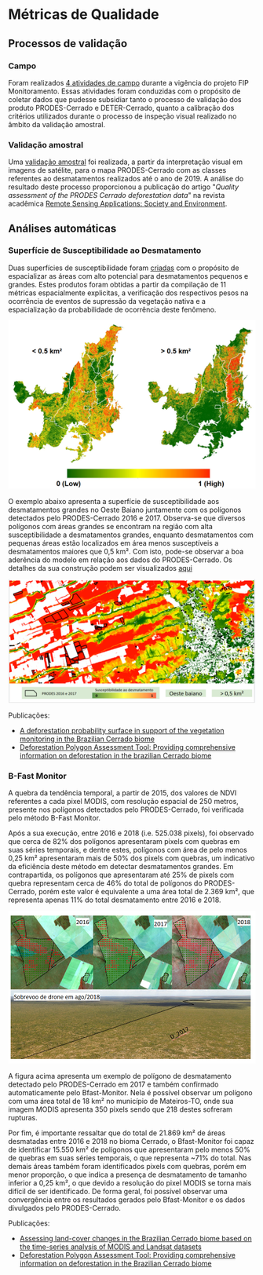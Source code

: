 # Métricas de Qualidade

## Processos de validação

### Campo

Foram realizados [4 atividades de campo](/04-metricas_de_avaliacao/#dados-de-campos) durante a vigência do projeto FIP Monitoramento. Essas atividades foram conduzidas com o propósito de coletar dados que pudesse subsidiar tanto o processo de validação dos produto PRODES-Cerrado e DETER-Cerrado, quanto a calibração dos critérios utilizados durante o processo de inspeção visual realizado no âmbito da validação amostral.

### Validação amostral
Uma [validação amostral](/04-metricas_de_avaliacao/#dados-de-validacao-amostral) foi realizada, a partir da interpretação visual em imagens de satélite, para o mapa PRODES-Cerrado com as classes referentes ao desmatamentos realizados até o ano de 2019. A análise do resultado deste processo proporcionou a publicação do artigo "*Quality assessment of the PRODES Cerrado deforestation data*" na revista acadêmica [Remote Sensing Applications: Society and Environment](https://www.journals.elsevier.com/remote-sensing-applications-society-and-environment). 

## Análises automáticas 

### Superfície de Susceptibilidade ao Desmatamento

Duas superfícies de susceptibilidade foram [criadas](/04-metricas_de_avaliacao/#construcao-das-superficies) com o propósito de espacializar as áreas com alto potencial para desmatamentos pequenos e grandes. Estes produtos foram obtidas a partir da compilação de 11 métricas espacialmente explicitas, a verificação dos respectivos pesos na ocorrência de eventos de supressão da vegetação nativa e a espacialização da probabilidade de ocorrência deste fenômeno.

![Superfícies de Susceptibilidade a Desmatamentos superiores e inferiores a 0,5 km² para o bioma Cerrado.](imgs/01/superficies_2_tamanhos.jpg "Superfícies de Susceptibilidade a Desmatamentos superiores e inferiores a 0,5 km² para o bioma Cerrado.")


O exemplo abaixo apresenta a superfície de susceptibilidade aos desmatamentos grandes no Oeste Baiano juntamente com os polígonos detectados pelo PRODES-Cerrado 2016 e 2017. Observa-se que diversos polígonos com áreas grandes se encontram na região com alta susceptibilidade a desmatamentos grandes, enquanto desmatamentos com pequenas áreas estão localizados em área menos susceptíveis a desmatamentos maiores que 0,5 km². Com isto, pode-se observar a boa aderência do modelo em relação aos dados do PRODES-Cerrado. Os detalhes da sua construção podem ser visualizados [aqui](/04-metricas_de_avaliacao/#construcao-das-superficies)

![Superfície de Susceptibilidade a Desmatamentos superiores a 0,5 km² para o Oeste Baiano.](imgs/01/suscep_oeste_baiano.png "Superfície de Susceptibilidade a Desmatamentos superiores a 0,5 km² para o Oeste Baiano.")  

Publicações:  
 * [A deforestation probability surface in support of the vegetation monitoring in the Brazilian Cerrado biome](/pdfs/AGU_Nogueira_et_al.pdf)    
 * [Deforestation Polygon Assessment Tool: Providing comprehensive information on deforestation in the brazilian Cerrado biome](https://www.int-arch-photogramm-remote-sens-spatial-inf-sci.net/XLII-3-W12-2020/213/2020/isprs-archives-XLII-3-W12-2020-213-2020.pdf)  


### B-Fast Monitor

A quebra da tendência temporal, a partir de 2015, dos valores de NDVI referentes a cada pixel MODIS, com resolução espacial de 250 metros, presente nos polígonos detectados pelo PRODES-Cerrado, foi verificada pelo método B-Fast Monitor.

Após a sua execução, entre 2016 e 2018 (i.e. 525.038 pixels), foi observado que cerca de 82% dos polígonos apresentaram pixels com quebras em suas séries temporais, e dentre estes, polígonos com área de pelo menos 0,25 km² apresentaram mais de 50% dos pixels com quebras, um indicativo da eficiência deste método em detectar desmatamentos grandes. Em contrapartida, os polígonos que apresentaram até 25% de pixels com quebra representam cerca de 46% do total de polígonos do PRODES-Cerrado, porém este valor é equivalente a uma área total de 2.369 km², que representa apenas 11% do total desmatamento entre 2016 e 2018.

![Resultado da execução do Bfast-Monitor para um polígono PRODES-Cerrado em Mateiros-TO e fotografia obtida com sobrevoo de drone durante a visita de campo.](imgs/01/bfast.png "Resultado da execução do Bfast-Monitor para um polígono PRODES-Cerrado em Mateiros-TO e fotografia obtida com sobrevoo de drone durante a visita de campo.")

A figura acima apresenta um exemplo de polígono de desmatamento detectado pelo PRODES-Cerrado em 2017 e também confirmado automaticamente pelo Bfast-Monitor. Nela é possível observar um polígono com uma área total de 18 km² no município de Mateiros-TO, onde sua imagem MODIS apresenta 350 pixels sendo que 218 destes sofreram rupturas.

Por fim, é importante ressaltar que do total de 21.869 km² de áreas desmatadas entre 2016 e 2018 no bioma Cerrado, o Bfast-Monitor foi capaz de identificar 15.550 km² de polígonos que apresentaram pelo menos 50% de quebras em suas séries temporais, o que representa ~71% do total. Nas demais áreas também foram identificados pixels com quebras, porém em menor proporção, o que indica a presença de desmatamento de tamanho inferior a 0,25 km², o que devido a resolução do pixel MODIS se torna mais difícil de ser identificado. De forma geral, foi possível observar uma convergência entre os resultados gerados pelo Bfast-Monitor e os dados divulgados pelo PRODES-Cerrado.  

Publicações:  
 * [Assessing land-cover changes in the Brazilian Cerrado biome based on the time-series analysis of MODIS and Landsat datasets](/pdfs/AGU_Parente_et_al.pdf)  
 * [Deforestation Polygon Assessment Tool: Providing comprehensive information on deforestation in the Brazilian Cerrado biome](https://www.int-arch-photogramm-remote-sens-spatial-inf-sci.net/XLII-3-W12-2020/213/2020/isprs-archives-XLII-3-W12-2020-213-2020.pdf)  



